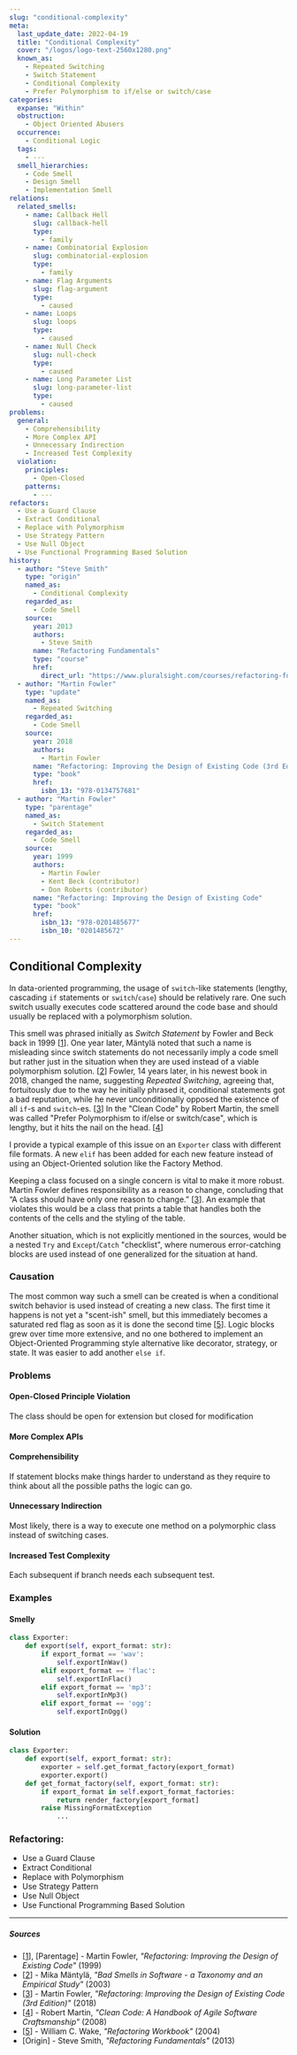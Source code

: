 ```yaml
---
slug: "conditional-complexity"
meta:
  last_update_date: 2022-04-19
  title: "Conditional Complexity"
  cover: "/logos/logo-text-2560x1280.png"
  known_as:
    - Repeated Switching
    - Switch Statement
    - Conditional Complexity
    - Prefer Polymorphism to if/else or switch/case
categories:
  expanse: "Within"
  obstruction:
    - Object Oriented Abusers
  occurrence:
    - Conditional Logic
  tags:
    - ---
  smell_hierarchies:
    - Code Smell
    - Design Smell
    - Implementation Smell
relations:
  related_smells:
    - name: Callback Hell
      slug: callback-hell
      type:
        - family
    - name: Combinatorial Explosion
      slug: combinatorial-explosion
      type:
        - family
    - name: Flag Arguments
      slug: flag-argument
      type:
        - caused
    - name: Loops
      slug: loops
      type:
        - caused
    - name: Null Check
      slug: null-check
      type:
        - caused
    - name: Long Parameter List
      slug: long-parameter-list
      type:
        - caused
problems:
  general:
    - Comprehensibility
    - More Complex API
    - Unnecessary Indirection
    - Increased Test Complexity
  violation:
    principles:
      - Open-Closed
    patterns:
      - ---
refactors:
  - Use a Guard Clause
  - Extract Conditional
  - Replace with Polymorphism
  - Use Strategy Pattern
  - Use Null Object
  - Use Functional Programming Based Solution
history:
  - author: "Steve Smith"
    type: "origin"
    named_as:
      - Conditional Complexity
    regarded_as:
      - Code Smell
    source:
      year: 2013
      authors:
        - Steve Smith
      name: "Refactoring Fundamentals"
      type: "course"
      href:
        direct_url: "https://www.pluralsight.com/courses/refactoring-fundamentals"
  - author: "Martin Fowler"
    type: "update"
    named_as:
      - Repeated Switching
    regarded_as:
      - Code Smell
    source:
      year: 2018
      authors:
        - Martin Fowler
      name: "Refactoring: Improving the Design of Existing Code (3rd Edition)"
      type: "book"
      href:
        isbn_13: "978-0134757681"
  - author: "Martin Fowler"
    type: "parentage"
    named_as:
      - Switch Statement
    regarded_as:
      - Code Smell
    source:
      year: 1999
      authors:
        - Martin Fowler
        - Kent Beck (contributor)
        - Don Roberts (contributor)
      name: "Refactoring: Improving the Design of Existing Code"
      type: "book"
      href:
        isbn_13: "978-0201485677"
        isbn_10: "0201485672"
---
```


## Conditional Complexity

In data-oriented programming, the usage of `switch`-like statements (lengthy, cascading `if` statements or `switch`/`case`) should be relatively rare. One such switch usually executes code scattered around the code base and should usually be replaced with a polymorphism solution.

This smell was phrased initially as _Switch Statement_ by Fowler and Beck back in 1999 [[1](#sources)]. One year later, Mäntylä noted that such a name is misleading since switch statements do not necessarily imply a code smell but rather just in the situation when they are used instead of a viable polymorphism solution. [[2](#sources)] Fowler, 14 years later, in his newest book in 2018, changed the name, suggesting _Repeated Switching_, agreeing that, fortuitously due to the way he initially phrased it, conditional statements got a bad reputation, while he never unconditionally opposed the existence of all `if`-s and `switch`-es. [[3](#sources)] In the "Clean Code" by Robert Martin, the smell was called "Prefer Polymorphism to if/else or switch/case", which is lengthy, but it hits the nail on the head. [[4](#sources)]

I provide a typical example of this issue on an `Exporter` class with different file formats. A new `elif` has been added for each new feature instead of using an Object-Oriented solution like the Factory Method.

Keeping a class focused on a single concern is vital to make it more robust. Martin Fowler defines responsibility as a reason to change, concluding that “A class should have only one reason to change.” [[3](#sources)]. An example that violates this would be a class that prints a table that handles both the contents of the cells and the styling of the table.

Another situation, which is not explicitly mentioned in the sources, would be a nested `Try` and `Except`/`Catch` "checklist", where numerous error-catching blocks are used instead of one generalized for the situation at hand.

### Causation

The most common way such a smell can be created is when a conditional switch behavior is used instead of creating a new class. The first time it happens is not yet a "scent-ish" smell, but this immediately becomes a saturated red flag as soon as it is done the second time [[5](#sources)]. Logic blocks grew over time more extensive, and no one bothered to implement an Object-Oriented Programming style alternative like decorator, strategy, or state. It was easier to add another `else if`.

### Problems

#### **Open-Closed Principle Violation**

The class should be open for extension but closed for modification

#### **More Complex APIs**

#### **Comprehensibility**

If statement blocks make things harder to understand as they require to think about all the possible paths the logic can go.

#### **Unnecessary Indirection**

Most likely, there is a way to execute one method on a polymorphic class instead of switching cases.

#### **Increased Test Complexity**

Each subsequent if branch needs each subsequent test.

### Examples

<div class="example-block">

#### Smelly

```py
class Exporter:
    def export(self, export_format: str):
        if export_format == 'wav':
            self.exportInWav()
        elif export_format == 'flac':
            self.exportInFlac()
        elif export_format == 'mp3':
            self.exportInMp3()
        elif export_format == 'ogg':
            self.exportInOgg()
```

#### Solution

```py
class Exporter:
    def export(self, export_format: str):
        exporter = self.get_format_factory(export_format)
        exporter.export()
    def get_format_factory(self, export_format: str):
        if export_format in self.export_format_factories:
            return render_factory[export_format]
        raise MissingFormatException
            ...

```

</div>

### Refactoring:

- Use a Guard Clause
- Extract Conditional
- Replace with Polymorphism
- Use Strategy Pattern
- Use Null Object
- Use Functional Programming Based Solution

---

##### Sources

- [[1](#sources)], [Parentage] - Martin Fowler, _"Refactoring: Improving the Design of Existing Code"_ (1999)
- [[2](#sources)] - Mika Mäntylä, _"Bad Smells in Software - a Taxonomy and an Empirical Study"_ (2003)
- [[3](#sources)] - Martin Fowler, _"Refactoring: Improving the Design of Existing Code (3rd Edition)"_ (2018)
- [[4](#sources)] - Robert Martin, _"Clean Code: A Handbook of Agile Software Craftsmanship"_ (2008)
- [[5](#sources)] - William C. Wake, _"Refactoring Workbook"_ (2004)
- [Origin] - Steve Smith, _"Refactoring Fundamentals"_ (2013)
